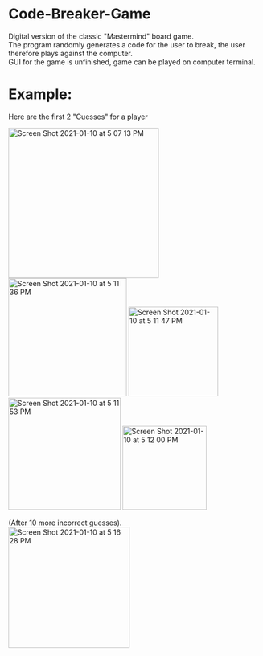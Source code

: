 # Code-Breaker-Game
Digital version of the classic "Mastermind" board game.\
The program randomly generates a code for the user to break, the user therefore plays against the computer.\
GUI for the game is unfinished, game can be played on computer terminal.

# Example:
Here are the first 2 "Guesses" for a player

<img width="299" alt="Screen Shot 2021-01-10 at 5 07 13 PM" src="https://user-images.githubusercontent.com/75041872/104139185-d75e8e80-5366-11eb-83bd-4ea41a18cc81.png">

<img width="235" alt="Screen Shot 2021-01-10 at 5 11 36 PM" src="https://user-images.githubusercontent.com/75041872/104139202-ffe68880-5366-11eb-99ce-26d4c481a987.png">

<img width="178" alt="Screen Shot 2021-01-10 at 5 11 47 PM" src="https://user-images.githubusercontent.com/75041872/104139208-0d037780-5367-11eb-9f10-cb70e306d7fa.png">

<img width="223" alt="Screen Shot 2021-01-10 at 5 11 53 PM" src="https://user-images.githubusercontent.com/75041872/104139214-1987d000-5367-11eb-8753-6b9849b5ef71.png">

<img width="167" alt="Screen Shot 2021-01-10 at 5 12 00 PM" src="https://user-images.githubusercontent.com/75041872/104139218-2278a180-5367-11eb-98e3-1f4f7e23741c.png">

(After 10 more incorrect guesses).\
<img width="241" alt="Screen Shot 2021-01-10 at 5 16 28 PM" src="https://user-images.githubusercontent.com/75041872/104139282-a2067080-5367-11eb-921a-408582565ccf.png">
